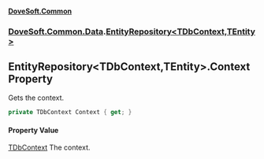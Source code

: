 #### [DoveSoft.Common](readme.md 'readme')
### [DoveSoft.Common.Data](DoveSoft_Common_Data.md 'DoveSoft.Common.Data').[EntityRepository&lt;TDbContext,TEntity&gt;](EntityRepository_TDbContext_TEntity_.md 'DoveSoft.Common.Data.EntityRepository&lt;TDbContext,TEntity&gt;')
## EntityRepository&lt;TDbContext,TEntity&gt;.Context Property
Gets the context.  
```csharp
private TDbContext Context { get; }
```
#### Property Value
[TDbContext](EntityRepository_TDbContext_TEntity_.md#DoveSoft_Common_Data_EntityRepository_TDbContext_TEntity__TDbContext 'DoveSoft.Common.Data.EntityRepository&lt;TDbContext,TEntity&gt;.TDbContext')
The context.  
